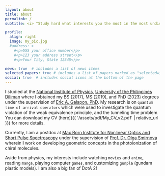 ```yaml
---
layout: about
title: about
permalink: /
subtitle: <i> "Study hard what interests you the most in the most undisciplined, irreverent and original manner possible." <br>- Richard Feynman </i>

profile:
  align: right
  image: my_pic.jpg
  #address: >
    #<p>555 your office number</p>
    #<p>123 your address street</p>
    #<p>Your City, State 12345</p>

news: true  # includes a list of news items
selected_papers: true # includes a list of papers marked as "selected={true}"
social: true  # includes social icons at the bottom of the page
---
```


I studied at the [National Institute of Physics](http://nip.upd.edu.ph/), [University of the Philippines Diliman](https://upd.edu.ph/) where I obtained my BS (2017), MS (2019), and PhD (2023) degrees under the supervision of [Eric A. Galapon, PhD](http://nip.upd.edu.ph/profiles/eric-a-galapon/). My research is on `quantum time of arrival operators` which were used to investigate the quantum violation of the weak equivalence principle, and the tunneling time problem. You can download my CV [here]({{ '/assets/pdf/My_CV_v2.pdf' | relative_url }}) for more details.  

Currently, I am a postdoc at [Max Born Institute for Nonlinear Optics and Short Pulse Spectroscopy](https://mbi-berlin.de/homepage) under the supervision of [Prof. Dr. Olga Smirnova](https://mbi-berlin.de/p/olgasmirnova) wherein I work on developing geometric concepts in the photoionization of chiral molecules.  

Aside from physics, my interests include watching `movies` and `anime`, reading `manga`, playing computer `games`, and customizing `gunpla` (gundam plastic models). I am also a big fan of DotA 2!


<!-- I am currently a physics PhD candidate at the [University of the Philippines Diliman](https://upd.edu.ph/) and a member of the [Theoretical Physics Group](https://niptheorygroup.wordpress.com/) under the supervision of [Eric A. Galapon, PhD](http://nip.upd.edu.ph/profiles/eric-a-galapon/). I obtained my BS and MS degrees in 2017 and 2019, respectively, doing research on `quantum time of arrival`. You can download my CV [here]({{ '/assets/pdf/My_CV_v2.pdf' | relative_url }}).

The primary purpose of this blog is to hopefully help me `organize my thoughts` while doing research. By doing so, I hope to gain a `better understanding` of the very same topics I am writing about, e.g. explainers of some papers and topics that I find interesting so feel free to check out my [blog](/blog/) and write a comment.   

Aside from physics, my interests include watching `movies` and `anime`, reading `manga`, playing computer `games`, and customizing `gunpla` (gundam plastic models). -->
